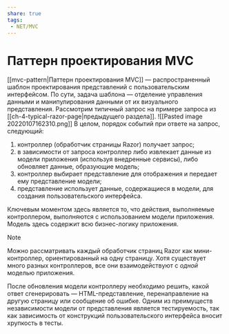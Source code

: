 ```yaml
---
share: true
tags:
 - NET/MVC
---
```

# Паттерн проектирования MVC
[[mvc-pattern|Паттерн проектирования MVC]] — распространенный шаблон проектирования представлений с пользовательским интерфейсом. По сути, задача шаблона — отделение управления данными и манипулирования данными от их визуального представления.
Рассмотрим типичный запрос на примере запроса из [[ch-4-typical-razor-page|предыдущего раздела]].
![[Pasted image 20220107162310.png]]
В целом, порядок событий при ответе на запрос, следующий:
1. контроллер (обработчик страницы Razor) получает запрос;
2. в зависимости от запроса контроллер либо извлекает данные из модели приложения (используя внедренные сервисы), либо обновляет данные, образующие модель;
3. контроллер выбирает представление для отображения и передает ему представление модели;
4. представление использует данные, содержащиеся в модели, для создания пользовательского интерфейса.

Ключевым моментом здесь является то, что действия, выполняемые контроллером, выполняются с использованием модели приложения. Модель здесь содержит всю бизнес-логику приложения.

> [!NOTE]
> Можно рассматривать каждый обработчик страниц Razor как мини-контроллер, ориентированный на одну страницу. Хотя существует много разных контроллеров, все они взаимодействуют с *одной* моделью приложения.

После обновления модели контроллеру необходимо решить, какой ответ сгенерировать — HTML-представление, перенаправление на другую страницу или сообщение об ошибке.
Одним из преимуществ независимости модели от представления является тестируемость, так как зависимость от конструкций пользовательского интерфейса вносит хрупкость в тесты.